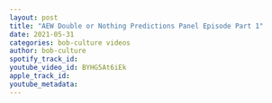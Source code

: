 ```yaml
---
layout: post
title: "AEW Double or Nothing Predictions Panel Episode Part 1"
date: 2021-05-31
categories: bob-culture videos
author: bob-culture
spotify_track_id: 
youtube_video_id: BYHG5At6iEk
apple_track_id: 
youtube_metadata: 
---
```

